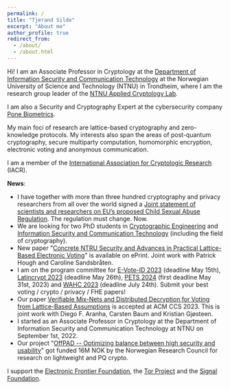 ```yaml
---
permalink: /
title: "Tjerand Silde"
excerpt: "About me"
author_profile: true
redirect_from:
  - /about/
  - /about.html
---
```


Hi! I am an Associate Professor in Cryptology at the [Department of Information Security and Communication Technology](https://www.ntnu.edu/iik) at the Norwegian University of Science and Technology (NTNU) in Trondheim, where I am the research group leader of the [NTNU Applied Cryptology Lab](https://www.ntnu.edu/iik/nacl-lab).

I am also a Security and Cryptography Expert at the cybersecurity company [Pone Biometrics](https://ponebiometrics.com/the-team).

My main foci of research are lattice-based cryptography and zero-knowledge protocols. My interests also span the areas of post-quantum cryptography, secure multiparty computation, homomorphic encryption, electronic voting and anonymous communication.

I am a member of the [International Association for Cryptologic Research](https://iacr.org) (IACR).

**News**:

- I have together with more than three hundred cryptography and privacy researchers from all over the world signed a [Joint statement of scientists and researchers on EU’s proposed Child Sexual Abuse Regulation](https://docs.google.com/document/d/13Aeex72MtFBjKhExRTooVMWN9TC-pbH-5LEaAbMF91Y/edit). The regulation must change. Now.
- We are looking for two PhD students in [Cryptographic Engineering](https://www.jobbnorge.no/en/available-jobs/job/246480/phd-candidate-in-cryptography-engineering) and [Information Security and Communication Technology](https://www.jobbnorge.no/en/available-jobs/job/247375/phd-candidate-in-information-security-and-communication-technology) (including the field of cryptography).
- New paper "[Concrete NTRU Security and Advances in Practical Lattice-Based Electronic Voting](https://eprint.iacr.org/2023/933)" is available on ePrint. Joint work with Patrick Hough and Caroline Sandsbråten.
- I am on the program committee for [E-Vote-ID 2023](https://e-vote-id.org/call-for-papers-2023) (deadline May 15th), [Latincrypt 2023](https://www.espe.edu.ec/latincrypt) (deadline May 26th), [PETS 2024](https://www.petsymposium.org/cfp24.php) (first deadline May 31st, 2023) and [WAHC 2023](https://homomorphicencryption.org/workshops-wahc23) (deadline July 24th). Submit your best voting / crypto / privacy / FHE papers!
- Our paper [Verifiable Mix-Nets and Distributed Decryption for Voting from Lattice-Based Assumptions](https://eprint.iacr.org/2022/422.pdf) is accepted at ACM CCS 2023. This is joint work with Diego F. Aranha, Carsten Baum and Kristian Gjøsteen.
- I started as an Associate Professor in Cryptology at the Department of Information Security and Communication Technology at NTNU on September 1st, 2022.
- Our project "[OffPAD -- Optimizing balance between high security and usability](https://prosjektbanken.forskningsradet.no/en/project/FORISS/321619)" got funded 16M NOK by the Norwegian Research Council for research on lightweight and PQ crypto.

I support the [Electronic Frontier Foundation](https://supporters.eff.org/donate/join-eff-4), the [Tor Project](https://donate.torproject.org) and the [Signal Foundation](https://signal.org/donate).
